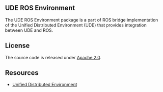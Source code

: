 ## UDE ROS Environment

The UDE ROS Environment package is a part of ROS bridge implementation of the Unified Distributed Environment (UDE) that provides integration between UDE and ROS. 

## License

The source code is released under [Apache 2.0](https://aws.amazon.com/apache-2-0/).

## Resources
* [Unified Distributed Environment](https://github.com/aws-deepracer/ude)


